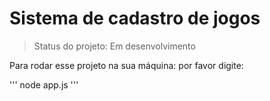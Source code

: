 <h1> Sistema de cadastro de jogos</h1>

> Status do projeto: Em desenvolvimento 

Para rodar esse projeto na sua máquina: por favor digite:

'''
node app.js
'''
